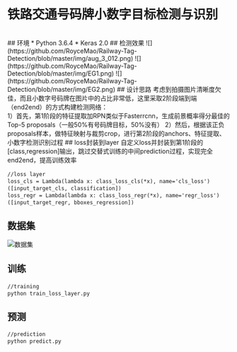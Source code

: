 # 铁路交通号码牌小数字目标检测与识别
<br>
## 环境
   * Python 3.6.4
   * Keras 2.0
## 检测效果
![](https://github.com/RoyceMao/Railway-Tag-Detection/blob/master/img/aug_3_012.png)
![](https://github.com/RoyceMao/Railway-Tag-Detection/blob/master/img/EG1.png) ![](https://github.com/RoyceMao/Railway-Tag-Detection/blob/master/img/EG2.png)
## 设计思路
考虑到拍摄图片清晰度欠佳，而且小数字号码牌在图片中的占比非常低，这里采取2阶段端到端（end2end）的方式构建检测网络：<br>
1）首先，第1阶段的特征提取加RPN类似于Fasterrcnn，生成前景概率得分最佳的Top-5 proposals（一般50%有号码牌目标，50%没有）
2）然后，根据该正负proposals样本，做特征映射与裁剪crop，进行第2阶段的anchors、特征提取、小数字检测识别过程
## loss封装到layer
自定义loss并封装到第1阶段的[class,regression]输出，跳过交替式训练的中间prediction过程，实现完全end2end，提高训练效率

```
//loss layer
loss_cls = Lambda(lambda x: class_loss_cls(*x), name='cls_loss')([input_target_cls, classification])
loss_regr = Lambda(lambda x: class_loss_regr(*x), name='regr_loss')([input_target_regr, bboxes_regression])
```

## 数据集
<img src="https://github.com/RoyceMao/Railway-Tag-Detection/blob/master/img/1.jpg" width="150" height="150" alt="数据集"/>

## 训练

```
//training
python train_loss_layer.py
```

## 预测

```
//prediction
python predict.py
```
